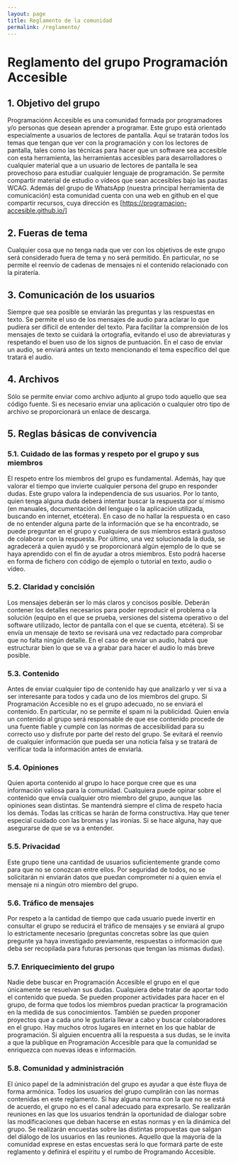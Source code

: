 ```yaml
---
layout: page
title: Reglamento de la comunidad
permalink: /reglamento/
---
```


# Reglamento del grupo Programación Accesible

## 1. Objetivo del grupo

Programaciónn Accesible es una comunidad formada por programadores y/o personas que desean aprender a programar.
Este grupo está orientado especialmente a usuarios de lectores de pantalla.
Aquí se tratarán todos los temas que tengan que ver con la programación y con los lectores de pantalla, tales como las técnicas para hacer que un software sea accesible con esta herramienta, las herramientas accesibles para desarrolladores o cualquier material que a un usuario de lectores de pantalla le sea provechoso para estudiar cualquier lenguaje de programación.
Se permite compartir material de estudio o vídeos que sean accesibles bajo las pautas WCAG.
Además del grupo de WhatsApp (nuestra principal herramienta de comunicación) esta comunidad cuenta con una web en github en el que compartir recursos, cuya dirección es [https://programacion-accesible.github.io/]  

## 2. Fueras de tema

Cualquier cosa que no tenga nada que ver con los objetivos de este grupo será considerado fuera de tema y no será permitido. En particular, no se permite el reenvío de cadenas de mensajes ni el contenido relacionado con la piratería.
 
## 3. Comunicación de los usuarios

Siempre que sea posible se enviarán las preguntas y las respuestas en texto. Se permite el uso de los mensajes de audio para aclarar lo que pudiera ser difícil de entender del texto.
Para facilitar la comprensión de los mensajes de texto se cuidará la ortografía, evitando el uso de abreviaturas y respetando el buen uso de los signos de puntuación.
En el caso de enviar un audio, se enviará antes un texto mencionando el tema específico del que tratará el audio.

## 4. Archivos

Sólo se permite enviar como archivo adjunto al grupo todo aquello que sea código fuente. Si es necesario enviar una aplicación o cualquier otro tipo de archivo se proporcionará un enlace de descarga.

## 5. Reglas básicas de convivencia

### 5.1. Cuidado de las formas y respeto por el grupo y sus miembros

El respeto entre los miembros del grupo es fundamental. Además, hay que valorar el tiempo que invierte cualquier persona del grupo en responder dudas.
Este grupo valora la independencia de sus usuarios. Por lo tanto, quien tenga alguna duda deberá intentar buscar la respuesta por sí mismo (en manuales, documentación del lenguaje o la aplicación utilizada, buscando en internet, etcétera). En caso de no hallar la respuesta o en caso de no entender alguna parte de la información que se ha encontrado, se puede preguntar en el grupo y cualquiera de sus miembros estará gustoso de colaborar con la respuesta.
Por último, una vez solucionada la duda, se agradecerá a quien ayudó y se proporcionará algún ejemplo de lo que se haya aprendido con el fin de ayudar a otros miembros. Esto podrá hacerse en forma de fichero con código de ejemplo o tutorial en texto, audio o vídeo.

### 5.2. Claridad y concisión

Los mensajes deberán ser lo más claros y concisos posible. Deberán contener los detalles necesarios para poder reproducir el problema o la solución (equipo en el que se prueba, versiones del sistema operativo o del software utilizado, lector de pantalla con el que se cuenta, etcétera).
Si se envía un mensaje de texto se revisará una vez redactado para comprobar que no falta ningún detalle.
En el caso de enviar un audio, habrá que estructurar bien lo que se va a grabar para hacer el audio lo más breve posible.

### 5.3. Contenido

Antes de enviar cualquier tipo de contenido hay que analizarlo y ver si va a ser interesante para todos y cada uno de los miembros del grupo. Si Programación Accesible no es el grupo adecuado, no se enviará el contenido.
En particular, no se permite el spam ni la publicidad.
Quien envía un contenido al grupo será responsable de que ese contenido procede de una fuente fiable y cumple con las normas de accesibilidad para su correcto uso y disfrute por parte del resto del grupo.
Se evitará el reenvío de cualquier información que pueda ser una noticia falsa y se tratará de verificar toda la información antes de enviarla.

### 5.4. Opiniones

Quien aporta contenido al grupo lo hace porque cree que es una información valiosa para la comunidad. Cualquiera puede opinar sobre el contenido que envía cualquier otro miembro del grupo, aunque las opiniones sean distintas. Se mantendrá siempre el clima de respeto hacia los demás. Todas las críticas se harán de forma constructiva.
Hay que tener especial cuidado con las bromas y las ironías. Si se hace alguna, hay que asegurarse de que se va a entender.

### 5.5. Privacidad

Este grupo tiene una cantidad de usuarios suficientemente grande como para que no se conozcan entre ellos. Por seguridad de todos, no se solicitarán ni enviarán datos que puedan comprometer ni a quien envía el mensaje ni a ningún otro miembro del grupo.

### 5.6. Tráfico de mensajes

Por respeto a la cantidad de tiempo que cada usuario puede invertir en consultar el grupo se reducirá el tráfico de mensajes y se enviará al grupo lo estrictamente necesario (preguntas concretas sobre las que quien pregunte ya haya investigado previamente, respuestas o información que deba ser recopilada para futuras personas que tengan las mismas dudas).

### 5.7. Enriquecimiento del grupo

Nadie debe buscar en Programación Accesible el grupo en el que únicamente se resuelvan sus dudas. Cualquiera debe tratar de aportar todo el contenido que pueda.
Se pueden proponer actividades para hacer en el grupo, de forma que todos los miembros puedan practicar la programación en la medida de sus conocimientos. También se pueden proponer proyectos que a cada uno le gustaría llevar a cabo y buscar colaboradores en el grupo.
Hay muchos otros lugares en internet en los que hablar de programación. Si alguien encuentra allí la respuesta a sus dudas, se le invita a que la publique en Programación Accesible para que la comunidad se enriquezca con nuevas ideas e información.

### 5.8. Comunidad y administración

El único papel de la administración del grupo es ayudar a que éste fluya de forma armónica.
Todos los usuarios del grupo cumplirán con las normas contenidas en este reglamento. Si hay alguna norma con la que no se está de acuerdo, el grupo no es el canal adecuado para expresarlo.
Se realizarán reuniones en las que los usuarios tendrán la oportunidad de dialogar sobre las modificaciones que deban hacerse en estas normas y en la dinámica del grupo.
Se realizarán encuestas sobre las distintas propuestas que salgan del diálogo de los usuarios en las reuniones. Aquello que la mayoría de la comunidad exprese en estas encuestas será lo que formará parte de este reglamento y definirá el espíritu y el rumbo de Programando Accesible.
